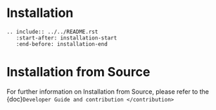 # Installation

```{eval-rst}
.. include:: ../../README.rst
   :start-after: installation-start
   :end-before: installation-end
```

# Installation from Source
 
<!-- TODO: This is completely outdated. -->

For further information on Installation from Source, please refer to the {doc}`Developer Guide and contribution </contribution>`
